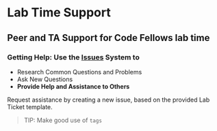 # Lab Time Support

## Peer and TA Support for Code Fellows lab time

### Getting Help: Use the [Issues](https://github.com/codefellows/lab-support/issues) System to

- Research Common Questions and Problems
- Ask New Questions
- **Provide Help and Assistance to Others**

Request assistance by creating a new issue, based on the provided Lab Ticket template. 

> TIP: Make good use of `tags`
